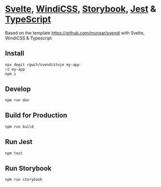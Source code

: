 # [Svelte](https://svelte.dev/), [WindiCSS](https://windicss.org/), [Storybook](https://storybook.js.org/), [Jest](https://jestjs.io/) & [TypeScript](https://www.typescriptlang.org/)

Based on the template https://github.com/munxar/svendi with Svelte, WindiCSS & Typescript

## Install
```bash
npx degit rgwch/svendistoje my-app
cd my-app
npm i
```

## Develop
```bash
npm run dev
```

## Build for Production
```bash
npm run build
```

## Run Jest

```bash
npm test
```
## Run Storybook

```bash
npm run storybook
```
